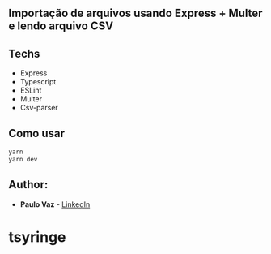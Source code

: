 ## Importação de arquivos usando Express + Multer e lendo arquivo CSV

## Techs

- Express
- Typescript
- ESLint
- Multer
- Csv-parser


## Como usar

```bash
yarn
yarn dev
```

## Author:

* **Paulo Vaz** - [LinkedIn](https://www.linkedin.com/in/paulovaz-dev/)


# tsyringe

